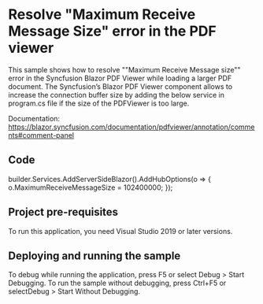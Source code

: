 # Resolve "Maximum Receive Message Size" error in the PDF viewer
This sample shows how to resolve ""Maximum Receive Message size"" error in the Syncfusion Blazor PDF Viewer while loading a larger PDF document. The Syncfusion’s Blazor PDF Viewer component allows to increase the connection buffer size by adding the below service in program.cs file if the size of the PDFViewer is too large.

Documentation: https://blazor.syncfusion.com/documentation/pdfviewer/annotation/comments#comment-panel

## Code
builder.Services.AddServerSideBlazor().AddHubOptions(o => { o.MaximumReceiveMessageSize = 102400000; });

## Project pre-requisites
To run this application, you need Visual Studio 2019 or later versions.

## Deploying and running the sample
To debug while running the application, press F5 or select Debug > Start Debugging. To run the sample without debugging, press Ctrl+F5 or selectDebug > Start Without Debugging.